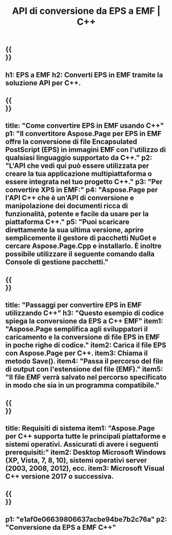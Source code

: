 ﻿---
translation: true
template: /_templates/_conversion-child-cpp.md
title: API di conversione da EPS a EMF | C++
url: /cpp/conversion/eps-to-emf/
description: Conversione da EPS a EMF fornita da Aspose.Page per la soluzione API C++. Funziona in ambiente runtime C++ per Windows a 32 bit, Windows a 64 bit e Linux a 64 bit.
informat: EPS
outformat: EMF
otherformats: XPS PS
---

{{<section banner>}}
---
h1: EPS a EMF
h2: Converti EPS in EMF tramite la soluzione API per C++.
---

{{<section overview>}}
---
title: "Come convertire EPS in EMF usando C++"
p1: "Il convertitore Aspose.Page per EPS in EMF offre la conversione di file Encapsulated PostScript (EPS) in immagini EMF con l'utilizzo di qualsiasi linguaggio supportato da C++."
p2: "L'API che vedi qui può essere utilizzata per creare la tua applicazione multipiattaforma o essere integrata nel tuo progetto C++."
p3: "Per convertire XPS in EMF:"
p4: "Aspose.Page per l'API C++ che è un'API di conversione e manipolazione dei documenti ricca di funzionalità, potente e facile da usare per la piattaforma C++."
p5: "Puoi scaricare direttamente la sua ultima versione, aprire semplicemente il gestore di pacchetti NuGet e cercare Aspose.Page.Cpp e installarlo. È inoltre possibile utilizzare il seguente comando dalla Console di gestione pacchetti."
---

{{<section feature1>}}
---
title: "Passaggi per convertire EPS in EMF utilizzando C++"
h3: "Questo esempio di codice spiega la conversione da EPS a C++ EMF"
item1: "Aspose.Page semplifica agli sviluppatori il caricamento e la conversione di file EPS in EMF in poche righe di codice."
item2: Carica il file EPS con Aspose.Page per C++.
item3: Chiama il metodo Save().
item4: "Passa il percorso del file di output con l'estensione del file (EMF)."
item5: "Il file EMF verrà salvato nel percorso specificato in modo che sia in un programma compatibile."
---

{{<section feature2>}}
---
title: Requisiti di sistema
item1: "Aspose.Page per C++ supporta tutte le principali piattaforme e sistemi operativi. Assicurati di avere i seguenti prerequisiti:"
item2: Desktop Microsoft Windows (XP, Vista, 7, 8, 10), sistemi operativi server (2003, 2008, 2012), ecc.
item3: Microsoft Visual C++ versione 2017 o successiva.
---

{{<section gist>}}
---
p1: "e1af0e06639806637acbe94be7b2c76a"
p2: "Conversione da EPS a EMF C++"
---
